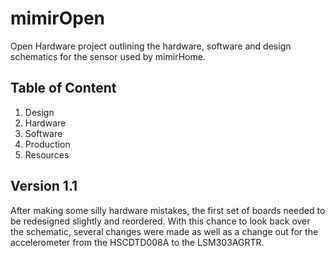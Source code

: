 # mimirOpen
Open Hardware project outlining the hardware, software and design schematics for the sensor used by mimirHome.
## Table of Content
1. Design
1. Hardware
1. Software
1. Production
1. Resources

## Version 1.1
After making some silly hardware mistakes, the first set of boards needed to be redesigned slightly and reordered.  With this chance to look back over the schematic, several changes were made as well as a change out for the accelerometer from the HSCDTD008A to the LSM303AGRTR.

